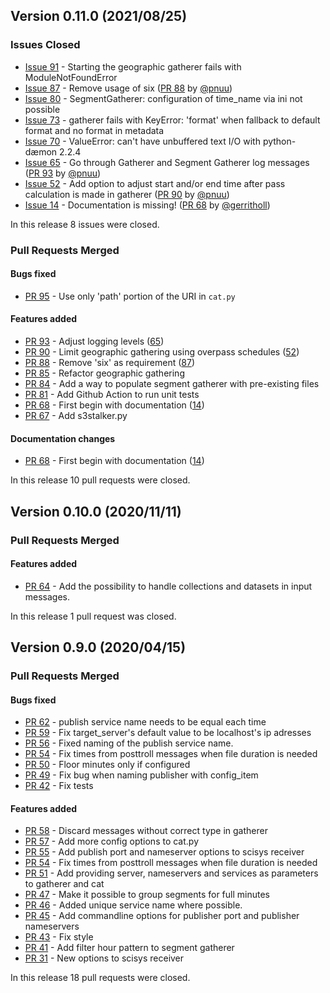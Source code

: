 ## Version 0.11.0 (2021/08/25)

### Issues Closed

* [Issue 91](https://github.com/pytroll/pytroll-collectors/issues/91) - Starting the geographic gatherer fails with ModuleNotFoundError
* [Issue 87](https://github.com/pytroll/pytroll-collectors/issues/87) - Remove usage of six ([PR 88](https://github.com/pytroll/pytroll-collectors/pull/88) by [@pnuu](https://github.com/pnuu))
* [Issue 80](https://github.com/pytroll/pytroll-collectors/issues/80) - SegmentGatherer: configuration of time_name via ini not possible
* [Issue 73](https://github.com/pytroll/pytroll-collectors/issues/73) - gatherer fails with KeyError: 'format' when fallback to default format and no format in metadata
* [Issue 70](https://github.com/pytroll/pytroll-collectors/issues/70) - ValueError: can't have unbuffered text I/O with python-dæmon 2.2.4
* [Issue 65](https://github.com/pytroll/pytroll-collectors/issues/65) - Go through Gatherer and Segment Gatherer log messages ([PR 93](https://github.com/pytroll/pytroll-collectors/pull/93) by [@pnuu](https://github.com/pnuu))
* [Issue 52](https://github.com/pytroll/pytroll-collectors/issues/52) - Add option to adjust start and/or end time after pass calculation is made in gatherer ([PR 90](https://github.com/pytroll/pytroll-collectors/pull/90) by [@pnuu](https://github.com/pnuu))
* [Issue 14](https://github.com/pytroll/pytroll-collectors/issues/14) - Documentation is missing! ([PR 68](https://github.com/pytroll/pytroll-collectors/pull/68) by [@gerritholl](https://github.com/gerritholl))

In this release 8 issues were closed.

### Pull Requests Merged

#### Bugs fixed

* [PR 95](https://github.com/pytroll/pytroll-collectors/pull/95) - Use only 'path' portion of the URI in `cat.py`

#### Features added

* [PR 93](https://github.com/pytroll/pytroll-collectors/pull/93) - Adjust logging levels ([65](https://github.com/pytroll/pytroll-collectors/issues/65))
* [PR 90](https://github.com/pytroll/pytroll-collectors/pull/90) - Limit geographic gathering using overpass schedules ([52](https://github.com/pytroll/pytroll-collectors/issues/52))
* [PR 88](https://github.com/pytroll/pytroll-collectors/pull/88) - Remove 'six' as requirement ([87](https://github.com/pytroll/pytroll-collectors/issues/87))
* [PR 85](https://github.com/pytroll/pytroll-collectors/pull/85) - Refactor geographic gathering
* [PR 84](https://github.com/pytroll/pytroll-collectors/pull/84) - Add a way to populate segment gatherer with pre-existing files
* [PR 81](https://github.com/pytroll/pytroll-collectors/pull/81) - Add Github Action to run unit tests
* [PR 68](https://github.com/pytroll/pytroll-collectors/pull/68) - First begin with documentation ([14](https://github.com/pytroll/pytroll-collectors/issues/14))
* [PR 67](https://github.com/pytroll/pytroll-collectors/pull/67) - Add s3stalker.py

#### Documentation changes

* [PR 68](https://github.com/pytroll/pytroll-collectors/pull/68) - First begin with documentation ([14](https://github.com/pytroll/pytroll-collectors/issues/14))

In this release 10 pull requests were closed.


## Version 0.10.0 (2020/11/11)


### Pull Requests Merged

#### Features added

* [PR 64](https://github.com/pytroll/pytroll-collectors/pull/64) - Add the possibility to handle collections and datasets in input messages.

In this release 1 pull request was closed.


## Version 0.9.0 (2020/04/15)


### Pull Requests Merged

#### Bugs fixed

* [PR 62](https://github.com/pytroll/pytroll-collectors/pull/62) - publish service name needs to be equal each time
* [PR 59](https://github.com/pytroll/pytroll-collectors/pull/59) - Fix target_server's default value to be localhost's ip adresses
* [PR 56](https://github.com/pytroll/pytroll-collectors/pull/56) - Fixed naming of the publish service name.
* [PR 54](https://github.com/pytroll/pytroll-collectors/pull/54) - Fix times from posttroll messages when file duration is needed
* [PR 50](https://github.com/pytroll/pytroll-collectors/pull/50) - Floor minutes only if configured
* [PR 49](https://github.com/pytroll/pytroll-collectors/pull/49) - Fix bug when naming publisher with config_item
* [PR 42](https://github.com/pytroll/pytroll-collectors/pull/42) - Fix tests

#### Features added

* [PR 58](https://github.com/pytroll/pytroll-collectors/pull/58) - Discard messages without correct type in gatherer
* [PR 57](https://github.com/pytroll/pytroll-collectors/pull/57) - Add more config options to cat.py
* [PR 55](https://github.com/pytroll/pytroll-collectors/pull/55) - Add publish port and nameserver options to scisys receiver
* [PR 54](https://github.com/pytroll/pytroll-collectors/pull/54) - Fix times from posttroll messages when file duration is needed
* [PR 51](https://github.com/pytroll/pytroll-collectors/pull/51) - Add providing server, nameservers and services as parameters to gatherer and cat
* [PR 47](https://github.com/pytroll/pytroll-collectors/pull/47) - Make it possible to group segments for full minutes
* [PR 46](https://github.com/pytroll/pytroll-collectors/pull/46) - Added unique service name where possible.
* [PR 45](https://github.com/pytroll/pytroll-collectors/pull/45) - Add commandline options for publisher port and publisher nameservers
* [PR 43](https://github.com/pytroll/pytroll-collectors/pull/43) - Fix style
* [PR 41](https://github.com/pytroll/pytroll-collectors/pull/41) - Add filter hour pattern to segment gatherer
* [PR 31](https://github.com/pytroll/pytroll-collectors/pull/31) - New options to scisys receiver

In this release 18 pull requests were closed.
